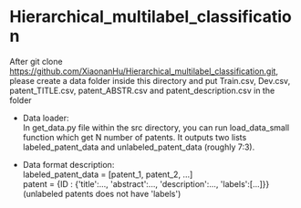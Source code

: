 # Hierarchical_multilabel_classification

After git clone https://github.com/XiaonanHu/Hierarchical_multilabel_classification.git, please create a data folder inside this directory and put Train.csv, Dev.csv, patent_TITLE.csv, patent_ABSTR.csv and patent_description.csv in the folder

- Data loader:  
In get_data.py file within the src directory, you can run load_data_small function which get N number of patents.
It outputs two lists labeled_patent_data and unlabeled_patent_data (roughly 7:3). 

- Data format description:  
     labeled_patent_data = \[patent_1, patent_2, ...\]   
     patent = {ID : {'title':..., 'abstract':..., 'description':..., 'labels':\[...\]}}  
     (unlabeled patents does not have 'labels')



